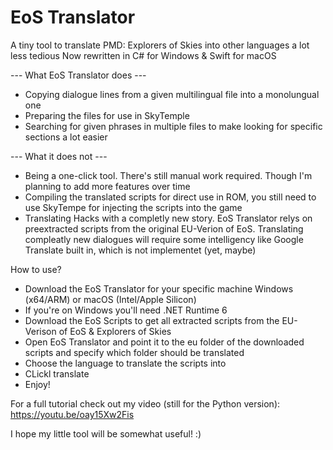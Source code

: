 # EoS Translator
A tiny tool to translate PMD: Explorers of Skies into other languages a lot less tedious
Now rewritten in C# for Windows & Swift for macOS

--- What EoS Translator does ---
- Copying dialogue lines from a given multilingual file into a monolungual one
- Preparing the files for use in SkyTemple
- Searching for given phrases in multiple files to make looking for specific sections a lot easier

--- What it does not ---
- Being a one-click tool. There's still manual work required. Though I'm planning to add more features over time
- Compiling the translated scripts for direct use in ROM, you still need to use SkyTempe for injecting the scripts into the game
- Translating Hacks with a completly new story. EoS Translator relys on preextracted scripts from the original EU-Verion of EoS. Translating compleatly new dialogues will require some intelligency like Google Translate built in, which is not implementet (yet, maybe)


How to use?

- Download the EoS Translator for your specific machine   Windows (x64/ARM) or macOS (Intel/Apple Silicon)
- If you're on Windows you'll need .NET Runtime 6
- Download the EoS Scripts to get all extracted scripts from the EU-Verison of EoS & Explorers of Skies
- Open EoS Translator and point it to the eu folder of the downloaded scripts and specify which folder should be translated
- Choose the language to translate the scripts into
- CLickl translate
- Enjoy!



For a full tutorial check out my video (still for the Python version):
https://youtu.be/oay15Xw2Fis


I hope my little tool will be somewhat useful! :)
